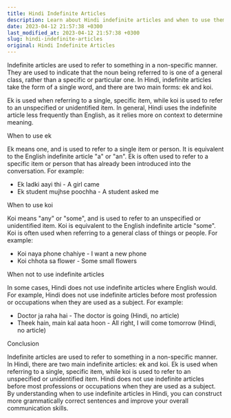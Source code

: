 ```yaml
---
title: Hindi Indefinite Articles
description: Learn about Hindi indefinite articles and when to use them in your sentences.
date: 2023-04-12 21:57:38 +0300
last_modified_at: 2023-04-12 21:57:38 +0300
slug: hindi-indefinite-articles
original: Hindi Indefinite Articles
---
```

Indefinite articles are used to refer to something in a non-specific manner. They are used to indicate that the noun being referred to is one of a general class, rather than a specific or particular one. In Hindi, indefinite articles take the form of a single word, and there are two main forms: ek and koi.

Ek is used when referring to a single, specific item, while koi is used to refer to an unspecified or unidentified item. In general, Hindi uses the indefinite article less frequently than English, as it relies more on context to determine meaning.

When to use ek

Ek means one, and is used to refer to a single item or person. It is equivalent to the English indefinite article "a" or "an". Ek is often used to refer to a specific item or person that has already been introduced into the conversation. For example:

- Ek ladki aayi thi - A girl came
- Ek student mujhse poochha - A student asked me 

When to use koi

Koi means "any" or "some", and is used to refer to an unspecified or unidentified item. Koi is equivalent to the English indefinite article "some". Koi is often used when referring to a general class of things or people. For example:

- Koi naya phone chahiye - I want a new phone
- Koi chhota sa flower - Some small flowers

When not to use indefinite articles

In some cases, Hindi does not use indefinite articles where English would. For example, Hindi does not use indefinite articles before most profession or occupations when they are used as a subject. For example:

- Doctor ja raha hai - The doctor is going (Hindi, no article)
- Theek hain, main kal aata hoon - All right, I will come tomorrow (Hindi, no article)

Conclusion

Indefinite articles are used to refer to something in a non-specific manner. In Hindi, there are two main indefinite articles: ek and koi. Ek is used when referring to a single, specific item, while koi is used to refer to an unspecified or unidentified item. Hindi does not use indefinite articles before most professions or occupations when they are used as a subject. By understanding when to use indefinite articles in Hindi, you can construct more grammatically correct sentences and improve your overall communication skills.